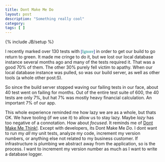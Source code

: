 ```yaml
---
title: Dont Make Me Do 
layout: post
description: "Something really cool"
category:
tags: [ ] 
---
```

{% include JB/setup %}



I recently marked over 130 tests with <span style="font-family: Lucida Console; color: #000080;">[<span style="color: #008080;">Ignore</span>]</span> in order to get our build to go return to green. It made me cringe to do it, but we lost our local database instance several months ago and many of the tests required it. That was a good 70% of them. The other 30% purely fell victim to apathy. When our local database instance was pulled, so was our build server, as well as other tools (a whole other post:S).

So since the build server stopped waving our failing tests in our face, about 40 test went on failing for months. Out of the entire test suite of 600, the 40 tests are only 7%, but hat 7% was mostly heavy financial calculation. An important 7% of our app.

This whole experience reminded me how lazy we are as a whole, but thats OK. We have tooling (if we use it) to allow us to stay lazy. Maybe <em>lazy</em> has too negative of a connotation. How about <em>focused</em>. It reminds me of <a href="http://www.amazon.com/Common-Approach-Usability-Circle-Com-Library/dp/0789723107" target="_blank">Dont Make Me Think!</a>. Except with developers, its Dont Make Me <em>Do</em>. I dont want to run my <em>all </em>my unit tests, analyze my code, increment my version numbers, or anything else not related to my business customer. If infrastructure is plumbing we abstract away from the application, so is the process. I want to increment my version number as much as I want to write a database logger.
